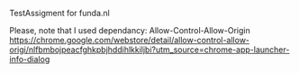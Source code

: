 TestAssigment for funda.nl

Please, note that I used dependancy:
Allow-Control-Allow-Origin
https://chrome.google.com/webstore/detail/allow-control-allow-origi/nlfbmbojpeacfghkpbjhddihlkkiljbi?utm_source=chrome-app-launcher-info-dialog
